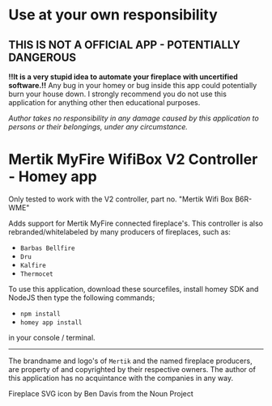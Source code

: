 # Use at your own responsibility
## THIS IS NOT A OFFICIAL APP - POTENTIALLY DANGEROUS

**!!It is a very stupid idea to automate your fireplace with uncertified software.!!**
Any bug in your homey or bug inside this app could potentially burn your house down.
I strongly recommend you do not use this application for anything other then educational purposes.

_Author takes no responsibility in any damage caused by this application to persons or their belongings, under any circumstance._

# Mertik MyFire WifiBox V2 Controller - Homey app

Only tested to work with the V2 controller, part no. "Mertik Wifi Box B6R-WME"

Adds support for Mertik MyFire connected fireplace's. 
This controller is also rebranded/whitelabeled by many producers of 
fireplaces, such as:
- `Barbas Bellfire`
- `Dru`
- `Kalfire`
- `Thermocet`

To use this application, download these sourcefiles, install homey SDK and NodeJS then type the following commands;

- `npm install`
- `homey app install` 

in your console / terminal.

---

The brandname and logo's of `Mertik` and the named fireplace producers, are property of and copyrighted by their respective owners.
The author of this application has no acquintance with the companies in any way. 

Fireplace SVG icon by Ben Davis from the Noun Project
